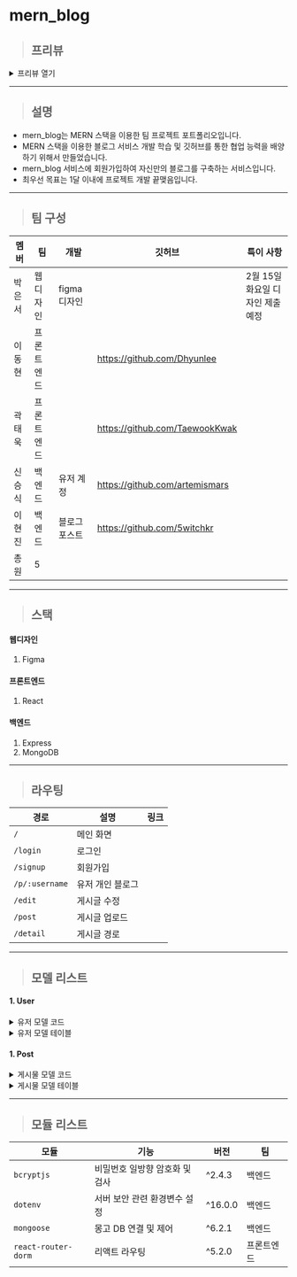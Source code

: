 # mern_blog
>## 프리뷰
<details>
  <summary>프리뷰 열기</summary>
  
  ![image](https://user-images.githubusercontent.com/75290655/153558026-ea81b9d8-cbb3-4f64-a795-37395c515586.png)
</details>

___
>## 설명

- mern_blog는 MERN 스택을 이용한 팀 프로젝트 포트폴리오입니다.
- MERN 스택을 이용한 블로그 서비스 개발 학습 및 깃허브를 통한 협업 능력을 배양하기 위해서 만들었습니다.
- mern_blog 서비스에 회원가입하여 자신만의 블로그를 구축하는 서비스입니다.
- 최우선 목표는 1달 이내에 프로젝트 개발 끝맺음입니다.
___
>## 팀 구성

멤버   | 팀          | 개발         | 깃허브                             | 특이 사항
---   | ---         | ---          | ---                                | ---
박은서 | 웹디자인    | figma 디자인  |                                    | 2월 15일 화요일 디자인 제출 예정
이동현 | 프론트엔드 |              | https://github.com/Dhyunlee         |
곽태욱 | 프론트엔드 |              | https://github.com/TaewookKwak      |
신승식 | 백엔드     | 유저 계정      | https://github.com/artemismars    |
이현진 | 백엔드     | 블로그 포스트  | https://github.com/5witchkr        |
총원 | 5 |
___
>## 스택
#### 웹디자인
1. Figma

#### 프론트엔드
1. React

#### 백엔드
1. Express
2. MongoDB
___
>## 라우팅
| 경로     | 설명       | 링크 |
| ---     | ---        | --- |
| `/`       | 메인 화면   |
| `/login`  | 로그인      |
| `/signup` | 회원가입    |
| `/p/:username` | 유저 개인 블로그 |
| `/edit`   | 게시글 수정 |
| `/post`   | 게시글 업로드 |
| `/detail` | 게시글 경로 |
___
>## 모델 리스트
#### 1. User
<details>
<summary>유저 모델 코드</summary>
  
```js
const userSchema = new Schema({
  email: {
    type: String,
    required: true,
    unique: true
  }),
  username: {
    type: String,
    required: true,
    unique: true,
    minLength: 6,
  },
  password: {
    type: String,
    required: true,
    unique: true,
    minLength: 6
  },
  avatar: {
    type: String
  }
 });
```
</details>

<details>
  <summary>유저 모델 테이블</summary>
  
키       | 데이터타입 | required | unique | minLength | 
---      | ---      |    ---    |  ---   | ---       |
_id      | object  |            |
email    | String  | true       | true   |
username | String  | true       | true   |   3
password | String  | true       |        |  6
avatar   | String  |            |        |
token    | String  |
</details>

#### 1. Post
<details>
<summary>게시물 모델 코드</summary>
  
```js
const postSchema = new Schema({
  
 });
```
</details>

<details>
  <summary>게시물 모델 테이블</summary>
  
키       | 데이터타입 | required | unique | minLength | 
---      | ---      |    ---    |  ---   | ---       |
_id      | object  |            |
email    | String  | true       | true   |
username | String  | true       | true   |   3
password | String  | true       |        |  6
imagePath| String  |            |        |
token    | String  |            | true   |
</details>

___
>## 모듈 리스트

모듈      | 기능                        | 버전 | 팀
---       | ---                         | --- | ---
`bcryptjs`  | 비밀번호 일방향 암호화 및 검사 | ^2.4.3    | 백엔드
`dotenv`    | 서버 보안 관련 환경변수 설정   | ^16.0.0    | 백엔드
`mongoose`  | 몽고 DB 연결 및 제어         | ^6.2.1     | 백엔드
`react-router-dorm` | 리액트 라우팅        | ^5.2.0     | 프론트엔드
